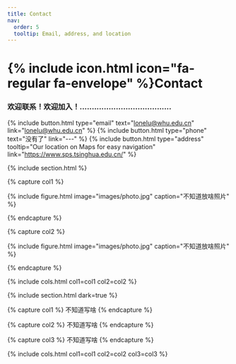 ```yaml
---
title: Contact
nav:
  order: 5
  tooltip: Email, address, and location
---
```


# {% include icon.html icon="fa-regular fa-envelope" %}Contact

### 欢迎联系！欢迎加入！......................................

{%
  include button.html
  type="email"
  text="lonelu@whu.edu.cn"
  link="lonelu@whu.edu.cn"
%}
{%
  include button.html
  type="phone"
  text="没有了"
  link="---"
%}
{%
  include button.html
  type="address"
  tooltip="Our location on Maps for easy navigation"
  link="https://www.sps.tsinghua.edu.cn/"
%}

{% include section.html %}

{% capture col1 %}

{%
  include figure.html
  image="images/photo.jpg"
  caption="不知道放啥照片"
%}

{% endcapture %}

{% capture col2 %}

{%
  include figure.html
  image="images/photo.jpg"
  caption="不知道放啥照片"
%}

{% endcapture %}

{% include cols.html col1=col1 col2=col2 %}

{% include section.html dark=true %}

{% capture col1 %}
不知道写啥
{% endcapture %}

{% capture col2 %}
不知道写啥
{% endcapture %}

{% capture col3 %}
不知道写啥
{% endcapture %}

{% include cols.html col1=col1 col2=col2 col3=col3 %}
